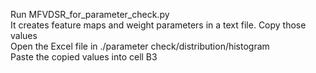
Run MFVDSR_for_parameter_check.py   
It creates feature maps and weight parameters in a text file. Copy those values   
Open the Excel file in ./parameter check/distribution/histogram   
Paste the copied values into cell B3   